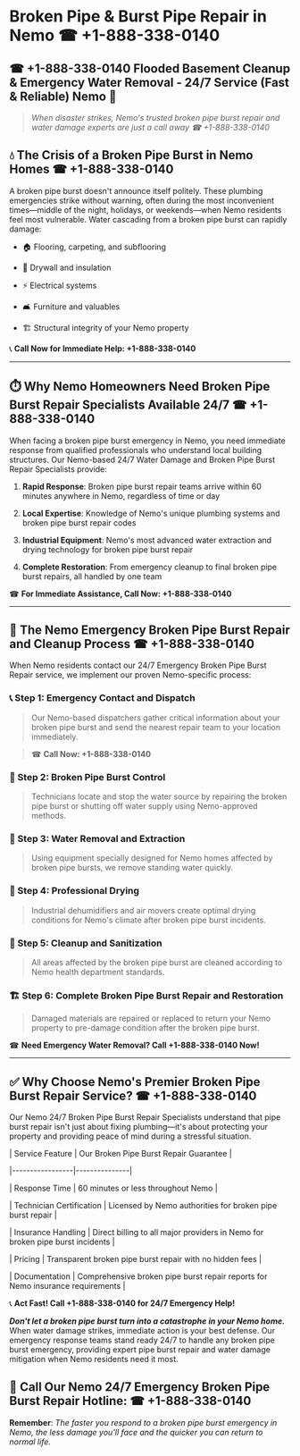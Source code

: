 # Broken Pipe & Burst Pipe Repair in Nemo ☎ +1-888-338-0140  
## ☎ +1-888-338-0140 Flooded Basement Cleanup & Emergency Water Removal - 24/7 Service (Fast & Reliable) Nemo 🚨  

> *When disaster strikes, Nemo's trusted broken pipe burst repair and water damage experts are just a call away ☎ +1-888-338-0140*  

## 💧 The Crisis of a Broken Pipe Burst in Nemo Homes ☎ +1-888-338-0140  

A broken pipe burst doesn't announce itself politely. These plumbing emergencies strike without warning, often during the most inconvenient times—middle of the night, holidays, or weekends—when Nemo residents feel most vulnerable. Water cascading from a broken pipe burst can rapidly damage:  

* 🏠 Flooring, carpeting, and subflooring  
* 🧱 Drywall and insulation  
* ⚡ Electrical systems  
* 🛋️ Furniture and valuables  
* 🏗️ Structural integrity of your Nemo property  

📞 **Call Now for Immediate Help: +1-888-338-0140**  

---  

## ⏱️ Why Nemo Homeowners Need Broken Pipe Burst Repair Specialists Available 24/7 ☎ +1-888-338-0140  

When facing a broken pipe burst emergency in Nemo, you need immediate response from qualified professionals who understand local building structures. Our Nemo-based 24/7 Water Damage and Broken Pipe Burst Repair Specialists provide:  

1. **Rapid Response**: Broken pipe burst repair teams arrive within 60 minutes anywhere in Nemo, regardless of time or day  
2. **Local Expertise**: Knowledge of Nemo's unique plumbing systems and broken pipe burst repair codes  
3. **Industrial Equipment**: Nemo's most advanced water extraction and drying technology for broken pipe burst repair  
4. **Complete Restoration**: From emergency cleanup to final broken pipe burst repairs, all handled by one team  

☎ **For Immediate Assistance, Call Now: +1-888-338-0140**  

---  

## 🔧 The Nemo Emergency Broken Pipe Burst Repair and Cleanup Process ☎ +1-888-338-0140  

When Nemo residents contact our 24/7 Emergency Broken Pipe Burst Repair service, we implement our proven Nemo-specific process:  

### 📞 Step 1: Emergency Contact and Dispatch  
> Our Nemo-based dispatchers gather critical information about your broken pipe burst and send the nearest repair team to your location immediately.  
> ☎ **Call Now: +1-888-338-0140**  

### 🚿 Step 2: Broken Pipe Burst Control  
> Technicians locate and stop the water source by repairing the broken pipe burst or shutting off water supply using Nemo-approved methods.  

### 🌊 Step 3: Water Removal and Extraction  
> Using equipment specially designed for Nemo homes affected by broken pipe bursts, we remove standing water quickly.  

### 💨 Step 4: Professional Drying  
> Industrial dehumidifiers and air movers create optimal drying conditions for Nemo's climate after broken pipe burst incidents.  

### 🧼 Step 5: Cleanup and Sanitization  
> All areas affected by the broken pipe burst are cleaned according to Nemo health department standards.  

### 🏗️ Step 6: Complete Broken Pipe Burst Repair and Restoration  
> Damaged materials are repaired or replaced to return your Nemo property to pre-damage condition after the broken pipe burst.  

☎ **Need Emergency Water Removal? Call +1-888-338-0140 Now!**  

---  

## ✅ Why Choose Nemo's Premier Broken Pipe Burst Repair Service? ☎ +1-888-338-0140  

Our Nemo 24/7 Broken Pipe Burst Repair Specialists understand that pipe burst repair isn't just about fixing plumbing—it's about protecting your property and providing peace of mind during a stressful situation.  

| Service Feature | Our Broken Pipe Burst Repair Guarantee |  
|-----------------|---------------|  
| Response Time | 60 minutes or less throughout Nemo |  
| Technician Certification | Licensed by Nemo authorities for broken pipe burst repair |  
| Insurance Handling | Direct billing to all major providers in Nemo for broken pipe burst incidents |  
| Pricing | Transparent broken pipe burst repair with no hidden fees |  
| Documentation | Comprehensive broken pipe burst repair reports for Nemo insurance requirements |  

📞 **Act Fast! Call +1-888-338-0140 for 24/7 Emergency Help!**  

***Don't let a broken pipe burst turn into a catastrophe in your Nemo home.*** When water damage strikes, immediate action is your best defense. Our emergency response teams stand ready 24/7 to handle any broken pipe burst emergency, providing expert pipe burst repair and water damage mitigation when Nemo residents need it most.  

## 📱 Call Our Nemo 24/7 Emergency Broken Pipe Burst Repair Hotline: ☎ +1-888-338-0140  

**Remember**: *The faster you respond to a broken pipe burst emergency in Nemo, the less damage you'll face and the quicker you can return to normal life.*